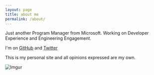 ```yaml
---
layout: page
title: about me
permalink: /about/
---
```


Just another Program Manager from Microsoft. Working on Developer Experience and Engineering Engagement. 

I'm on [GitHub](https://github.com/nmetulev) and [Twitter](https://twitter.com/metulev)

This is my personal site and all opinions expressed are my own.

![Imgur](http://i.imgur.com/WOSDcpe.png)
